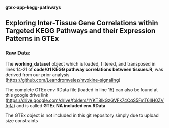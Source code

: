 #### gtex-app-kegg-pathways
## Exploring Inter-Tissue Gene Correlations within Targeted KEGG Pathways and their Expression Patterns in GTEx

### Raw Data:
The **working_dataset** object which is loaded, filtered, and transposed in lines 14-21 of **code/01 KEGG pathway correlations between tissues.R**, was derived from our prior analysis (https://github.com/Leandromvelez/myokine-signaling)

The complete GTEx env RData file (loaded in line 15) can also be found at this google drive link (https://drive.google.com/drive/folders/1YKT8lkGzGVFk74CqS5FmT6lIH0ZVfgfJ) and is called **GTEx NA included env.RData**

The GTEx object is not included in this git repository simply due to upload size constraints

